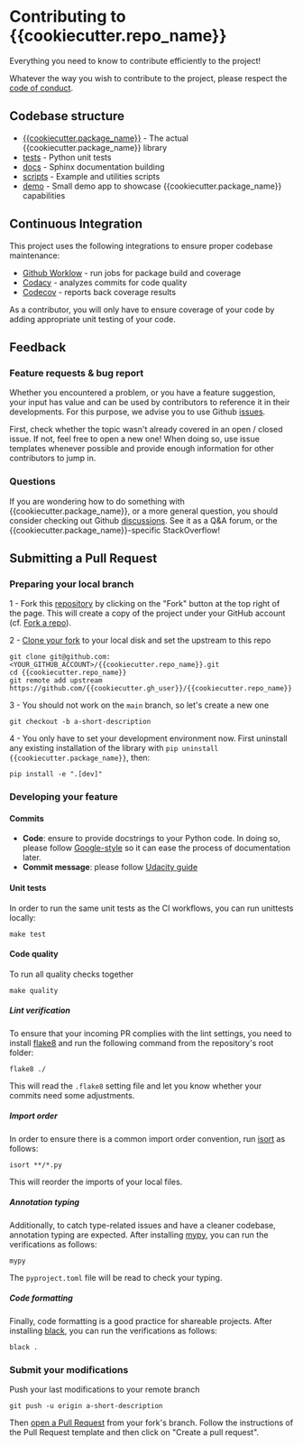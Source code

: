 # Contributing to {{cookiecutter.repo_name}}

Everything you need to know to contribute efficiently to the project!

Whatever the way you wish to contribute to the project, please respect the [code of conduct](CODE_OF_CONDUCT.md).



## Codebase structure

- [{{cookiecutter.package_name}}](https://github.com/{{cookiecutter.gh_user}}/{{cookiecutter.repo_name}}/blob/main/{{cookiecutter.package_name}}) - The actual {{cookiecutter.package_name}} library
- [tests](https://github.com/{{cookiecutter.gh_user}}/{{cookiecutter.repo_name}}/blob/main/tests) - Python unit tests
- [docs](https://github.com/{{cookiecutter.gh_user}}/{{cookiecutter.repo_name}}/blob/main/docs) - Sphinx documentation building
- [scripts](https://github.com/{{cookiecutter.gh_user}}/{{cookiecutter.repo_name}}/blob/main/scripts) - Example and utilities scripts
- [demo](https://github.com/{{cookiecutter.gh_user}}/{{cookiecutter.repo_name}}/blob/main/demo) - Small demo app to showcase {{cookiecutter.package_name}} capabilities 



## Continuous Integration

This project uses the following integrations to ensure proper codebase maintenance:

- [Github Worklow](https://help.github.com/en/actions/configuring-and-managing-workflows/configuring-a-workflow) - run jobs for package build and coverage
- [Codacy](https://www.codacy.com/) - analyzes commits for code quality
- [Codecov](https://codecov.io/) - reports back coverage results

As a contributor, you will only have to ensure coverage of your code by adding appropriate unit testing of your code.



## Feedback

### Feature requests & bug report

Whether you encountered a problem, or you have a feature suggestion, your input has value and can be used by contributors to reference it in their developments. For this purpose, we advise you to use Github [issues](https://github.com/{{cookiecutter.gh_user}}/{{cookiecutter.repo_name}}/issues). 

First, check whether the topic wasn't already covered in an open / closed issue. If not, feel free to open a new one! When doing so, use issue templates whenever possible and provide enough information for other contributors to jump in.

### Questions

If you are wondering how to do something with {{cookiecutter.package_name}}, or a more general question, you should consider checking out Github [discussions](https://github.com/{{cookiecutter.gh_user}}/{{cookiecutter.repo_name}}/discussions). See it as a Q&A forum, or the {{cookiecutter.package_name}}-specific StackOverflow!



## Submitting a Pull Request

### Preparing your local branch

1 - Fork this [repository](https://github.com/{{cookiecutter.gh_user}}/{{cookiecutter.repo_name}}) by clicking on the "Fork" button at the top right of the page. This will create a copy of the project under your GitHub account (cf. [Fork a repo](https://docs.github.com/en/get-started/quickstart/fork-a-repo)).

2 - [Clone your fork](https://docs.github.com/en/repositories/creating-and-managing-repositories/cloning-a-repository) to your local disk and set the upstream to this repo
```shell
git clone git@github.com:<YOUR_GITHUB_ACCOUNT>/{{cookiecutter.repo_name}}.git
cd {{cookiecutter.repo_name}}
git remote add upstream https://github.com/{{cookiecutter.gh_user}}/{{cookiecutter.repo_name}}.git
```

3 - You should not work on the `main` branch, so let's create a new one
```shell
git checkout -b a-short-description
```

4 - You only have to set your development environment now. First uninstall any existing installation of the library with `pip uninstall {{cookiecutter.package_name}}`, then:
```shell
pip install -e ".[dev]"
```

### Developing your feature

#### Commits

- **Code**: ensure to provide docstrings to your Python code. In doing so, please follow [Google-style](https://sphinxcontrib-napoleon.readthedocs.io/en/latest/example_google.html) so it can ease the process of documentation later.
- **Commit message**: please follow [Udacity guide](http://udacity.github.io/git-styleguide/)

#### Unit tests

In order to run the same unit tests as the CI workflows, you can run unittests locally:

```shell
make test
```

#### Code quality

To run all quality checks together

```shell
make quality
```

##### Lint verification

To ensure that your incoming PR complies with the lint settings, you need to install [flake8](https://flake8.pycqa.org/en/latest/) and run the following command from the repository's root folder:

```shell
flake8 ./
```
This will read the `.flake8` setting file and let you know whether your commits need some adjustments.

##### Import order

In order to ensure there is a common import order convention, run [isort](https://github.com/PyCQA/isort) as follows:

```shell
isort **/*.py
```
This will reorder the imports of your local files.

##### Annotation typing

Additionally, to catch type-related issues and have a cleaner codebase, annotation typing are expected. After installing [mypy](https://github.com/python/mypy), you can run the verifications as follows:

```shell
mypy
```
The `pyproject.toml` file will be read to check your typing.

##### Code formatting

Finally, code formatting is a good practice for shareable projects. After installing [black](https://github.com/psf/black), you can run the verifications as follows:

```shell
black .
```

### Submit your modifications

Push your last modifications to your remote branch
```shell
git push -u origin a-short-description
```

Then [open a Pull Request](https://docs.github.com/en/github/collaborating-with-pull-requests/proposing-changes-to-your-work-with-pull-requests/creating-a-pull-request) from your fork's branch. Follow the instructions of the Pull Request template and then click on "Create a pull request".
